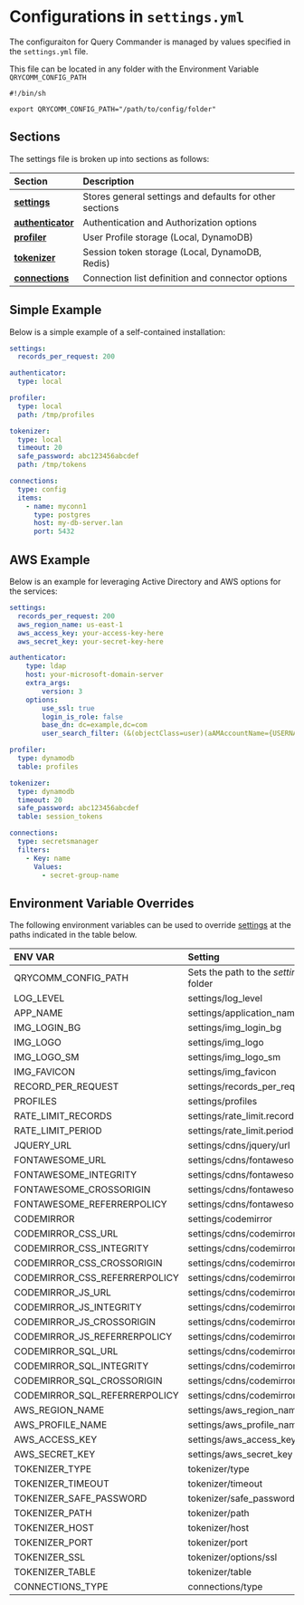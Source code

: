 # Configurations in ```settings.yml```

The configuraiton for Query Commander is managed by values specified in the ```settings.yml``` file.

This file can be located in any folder with the Environment Variable ```QRYCOMM_CONFIG_PATH```

``` shell
#!/bin/sh

export QRYCOMM_CONFIG_PATH="/path/to/config/folder"
```

## Sections

The settings file is broken up into sections as follows:

| Section | Description |
| :------ | :---------- |
| [**settings**](options.md) | Stores general settings and defaults for other sections |
| [**authenticator**](authenticator.md) | Authentication and Authorization options |
| [**profiler**](profiler.md) | User Profile storage (Local, DynamoDB) |
| [**tokenizer**](tokenizer.md) | Session token storage (Local, DynamoDB, Redis) |
| [**connections**](connections.md) | Connection list definition and connector options |

## Simple Example

Below is a simple example of a self-contained installation:

``` yaml
settings:
  records_per_request: 200

authenticator:
  type: local

profiler:
  type: local
  path: /tmp/profiles

tokenizer:
  type: local
  timeout: 20 
  safe_password: abc123456abcdef
  path: /tmp/tokens

connections:
  type: config
  items:
    - name: myconn1
      type: postgres
      host: my-db-server.lan
      port: 5432
```

## AWS Example

Below is an example for leveraging Active Directory and AWS options for the services:

``` yaml
settings:
  records_per_request: 200
  aws_region_name: us-east-1
  aws_access_key: your-access-key-here
  aws_secret_key: your-secret-key-here

authenticator:
    type: ldap
    host: your-microsoft-domain-server
    extra_args:
        version: 3
    options:
        use_ssl: true
        login_is_role: false
        base_dn: dc=example,dc=com
        user_search_filter: (&(objectClass=user)(aAMAccountName={USERNAME}))

profiler:
  type: dynamodb
  table: profiles

tokenizer:
  type: dynamodb
  timeout: 20
  safe_password: abc123456abcdef
  table: session_tokens

connections:
  type: secretsmanager
  filters:
    - Key: name
      Values:
        - secret-group-name
```

## Environment Variable Overrides

The following environment variables can be used to override [settings](./options.md) at the paths indicated in the table below.

| ENV VAR                    | Setting                                  |
| :------------------------- | :--------------------------------------- |
| QRYCOMM_CONFIG_PATH        | Sets the path to the *setting.yml* containing folder |
| LOG_LEVEL                  | settings/log_level                       |
| APP_NAME                   | settings/application_name                |
| IMG_LOGIN_BG               | settings/img_login_bg                    |
| IMG_LOGO                   | settings/img_logo                        |
| IMG_LOGO_SM                | settings/img_logo_sm                     |
| IMG_FAVICON                | settings/img_favicon                     |
| RECORD_PER_REQUEST         | settings/records_per_request             |
| PROFILES                   | settings/profiles                        |
| RATE_LIMIT_RECORDS         | settings/rate_limit.records              |
| RATE_LIMIT_PERIOD          | settings/rate_limit.period               |
| JQUERY_URL                 | settings/cdns/jquery/url                 |
| FONTAWESOME_URL            | settings/cdns/fontawesome/url            |
| FONTAWESOME_INTEGRITY      | settings/cdns/fontawesome/integrity      |
| FONTAWESOME_CROSSORIGIN    | settings/cdns/fontawesome/crossorigin    |
| FONTAWESOME_REFERRERPOLICY | settings/cdns/fontawesome/referrerpolicy |
| CODEMIRROR                 | settings/codemirror                      |
| CODEMIRROR_CSS_URL         | settings/cdns/codemirror_css/url         |
| CODEMIRROR_CSS_INTEGRITY      | settings/cdns/codemirror_css/integrity      |
| CODEMIRROR_CSS_CROSSORIGIN    | settings/cdns/codemirror_css/crossorigin    |
| CODEMIRROR_CSS_REFERRERPOLICY | settings/cdns/codemirror_css/referrerpolicy |
| CODEMIRROR_JS_URL          | settings/cdns/codemirror_js/url          |
| CODEMIRROR_JS_INTEGRITY      | settings/cdns/codemirror_js/integrity      |
| CODEMIRROR_JS_CROSSORIGIN    | settings/cdns/codemirror_js/crossorigin    |
| CODEMIRROR_JS_REFERRERPOLICY | settings/cdns/codemirror_js/referrerpolicy |
| CODEMIRROR_SQL_URL         | settings/cdns/codemirror_sql/url         |
| CODEMIRROR_SQL_INTEGRITY      | settings/cdns/codemirror_sql/integrity      |
| CODEMIRROR_SQL_CROSSORIGIN    | settings/cdns/codemirror_sql/crossorigin    |
| CODEMIRROR_SQL_REFERRERPOLICY | settings/cdns/codemirror_sql/referrerpolicy |
| AWS_REGION_NAME            | settings/aws_region_name                 |
| AWS_PROFILE_NAME           | settings/aws_profile_name                |
| AWS_ACCESS_KEY             | settings/aws_access_key                  |
| AWS_SECRET_KEY             | settings/aws_secret_key                  |
| TOKENIZER_TYPE             | tokenizer/type                           |
| TOKENIZER_TIMEOUT          | tokenizer/timeout                        |
| TOKENIZER_SAFE_PASSWORD    | tokenizer/safe_password                  |
| TOKENIZER_PATH             | tokenizer/path                           |
| TOKENIZER_HOST             | tokenizer/host                           |
| TOKENIZER_PORT             | tokenizer/port                           |
| TOKENIZER_SSL              | tokenizer/options/ssl                    |
| TOKENIZER_TABLE            | tokenizer/table                          |
| CONNECTIONS_TYPE           | connections/type                         |
